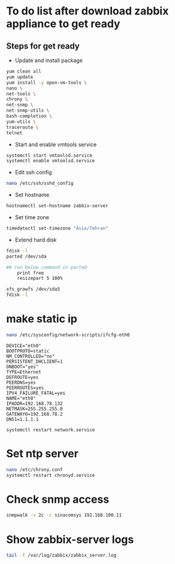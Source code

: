 # To do list after download zabbix appliance to get ready

## Steps for get ready

* Update and install package

```bash 
yum clean all
yum update
yum install -y open-vm-tools \
nano \
net-tools \
chrony \
net-snmp \
net-snmp-utils \
bash-completion \
yum-utils \
traceroute \
telnet
```

* Start and enable vmtools service
```bash
systemctl start vmtoolsd.service
systemctl enable vmtoolsd.service
```

* Edit ssh config
```bash
nano /etc/ssh/sshd_config
```

* Set hostname
```bash
hostnamectl set-hostname zabbix-server
```

* Set time zone
```bash 
timedatectl set-timezone "Asia/Tehran"
```

* Extend hard disk
```bash
fdisk -l
parted /dev/sda

## run below command in parted
	print free
	resizepart 5 100%

xfs_growfs /dev/sda5
fdisk -l
```

# make static ip
```bash
nano /etc/sysconfig/network-scripts/ifcfg-eth0
```

	DEVICE="eth0"
	BOOTPROTO=static
	NM_CONTROLLED="no"
	PERSISTENT_DHCLIENT=1
	ONBOOT="yes"
	TYPE=Ethernet
	DEFROUTE=yes
	PEERDNS=yes
	PEERROUTES=yes
	IPV4_FAILURE_FATAL=yes
	NAME="eth0"
	IPADDR=192.168.78.132
	NETMASK=255.255.255.0
	GATEWAY0=192.168.78.2
	DNS1=1.1.1.1

```
systemctl restart network.service
```


# Set ntp server
```bash
nano /etc/chrony.conf
systemctl restart chronyd.service
```

# Check snmp access
```bash
snmpwalk -v 2c -c sinacomsys 192.168.100.11
```

# Show zabbix-server logs
```bash
tail -f /var/log/zabbix/zabbix_server.log
```